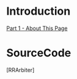 # Introduction
[Part 1 - About This Page](./Introduction/Part%201%20-%20About%20This%20Page.md)

# SourceCode
[RRArbiter]